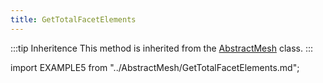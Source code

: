 ```yaml
---
title: GetTotalFacetElements
---
```


:::tip Inheritence
This method is inherited from the [AbstractMesh](../AbstractMesh/AbstractMesh_.md) class.
:::

import EXAMPLE5 from "../AbstractMesh/GetTotalFacetElements.md";

<EXAMPLE5 />

